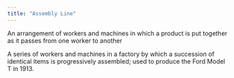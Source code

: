 ```yaml
---
title: "Assembly Line"
---
```

An arrangement of workers and machines in which a product is put together as it passes from one worker to another

A series of workers and machines in a factory by which a succession of identical items is progressively assembled; used to produce the Ford Model T in 1913.

